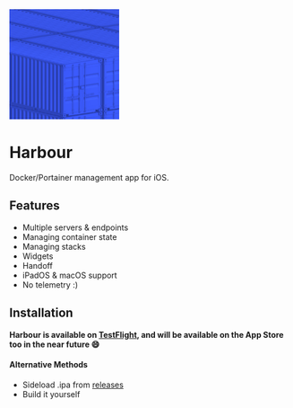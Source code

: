 <img src="Shared/Assets.xcassets/AppIcon.appiconset/AppIcon.png" width="196" alt="Harbour App Icon">

# Harbour
Docker/Portainer management app for iOS.

## Features
- Multiple servers & endpoints
- Managing container state
- Managing stacks
- Widgets
- Handoff
- iPadOS & macOS support
- No telemetry :)

## Installation
**Harbour is available on [TestFlight](https://testflight.apple.com/join/F2vK7xo4), and will be available on the App Store too in the near future 😄**
#### Alternative Methods
- Sideload .ipa from [releases](https://github.com/rrroyal/Harbour/releases/latest)
- Build it yourself

